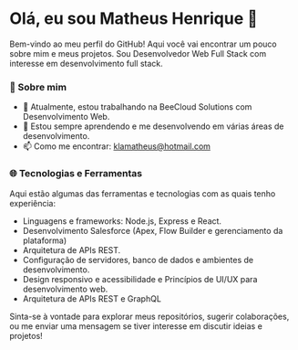 # Olá, eu sou Matheus Henrique 👋

Bem-vindo ao meu perfil do GitHub! Aqui você vai encontrar um pouco sobre mim e meus projetos. Sou Desenvolvedor Web Full Stack com interesse em desenvolvimento full stack.

### 🚀 Sobre mim

- 🔭 Atualmente, estou trabalhando na BeeCloud Solutions com Desenvolvimento Web.
- 🌱 Estou sempre aprendendo e me desenvolvendo em várias áreas de desenvolvimento.
- 📫 Como me encontrar: klamatheus@hotmail.com

### 🌐 Tecnologias e Ferramentas

Aqui estão algumas das ferramentas e tecnologias com as quais tenho experiência:

- Linguagens e frameworks: Node.js, Express e React.
- Desenvolvimento Salesforce (Apex, Flow Builder e gerenciamento da plataforma)
- Arquitetura de APIs REST.
- Configuração de servidores, banco de dados e ambientes de desenvolvimento.
- Design responsivo e acessibilidade e Princípios de UI/UX para desenvolvimento web.
- Arquitetura de APIs REST e GraphQL

Sinta-se à vontade para explorar meus repositórios, sugerir colaborações, ou me enviar uma mensagem se tiver interesse em discutir ideias e projetos!
